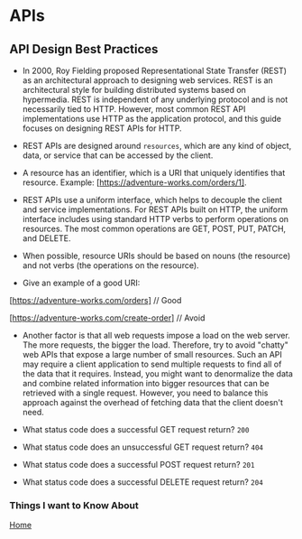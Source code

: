 # APIs

## API Design Best Practices

- In 2000, Roy Fielding proposed Representational State Transfer (REST) as an architectural approach to designing web services. REST is an architectural style for building distributed systems based on hypermedia. REST is independent of any underlying protocol and is not necessarily tied to HTTP. However, most common REST API implementations use HTTP as the application protocol, and this guide focuses on designing REST APIs for HTTP.

- REST APIs are designed around `resources`, which are any kind of object, data, or service that can be accessed by the client.

- A resource has an identifier, which is a URI that uniquely identifies that resource. Example: [https://adventure-works.com/orders/1].

- REST APIs use a uniform interface, which helps to decouple the client and service implementations. For REST APIs built on HTTP, the uniform interface includes using standard HTTP verbs to perform operations on resources. The most common operations are GET, POST, PUT, PATCH, and DELETE.

- When possible, resource URIs should be based on nouns (the resource) and not verbs (the operations on the resource).

- Give an example of a good URI:

[https://adventure-works.com/orders] // Good

[https://adventure-works.com/create-order] // Avoid

- Another factor is that all web requests impose a load on the web server. The more requests, the bigger the load. Therefore, try to avoid "chatty" web APIs that expose a large number of small resources. Such an API may require a client application to send multiple requests to find all of the data that it requires. Instead, you might want to denormalize the data and combine related information into bigger resources that can be retrieved with a single request. However, you need to balance this approach against the overhead of fetching data that the client doesn't need.

- What status code does a successful GET request return? `200`

- What status code does an unsuccessful GET request return? `404`

- What status code does a successful POST request return? `201`

- What status code does a successful DELETE request return? `204`

### Things I want to Know About

[Home](https://keelen-fisher.github.io/new-repository/)
